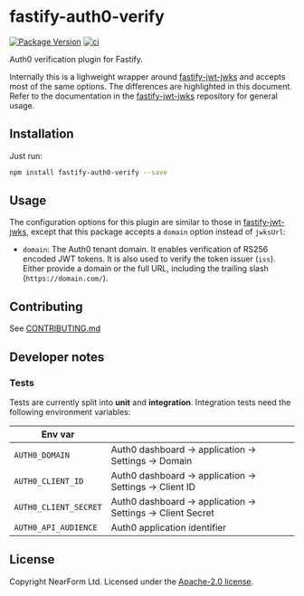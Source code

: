 # fastify-auth0-verify

[![Package Version](https://img.shields.io/npm/v/fastify-auth0-verify.svg)](https://npm.im/fastify-auth0-verify)
[![ci](https://github.com/nearform/fastify-auth0-verify/actions/workflows/ci.yml/badge.svg)](https://github.com/nearform/fastify-auth0-verify/actions/workflows/ci.yml)

Auth0 verification plugin for Fastify. 

Internally this is a lighweight wrapper around [fastify-jwt-jwks](https://github.com/nearform/fastify-jwt-jwks) and accepts most of the same options. The differences are highlighted in this document. Refer to the documentation in the [fastify-jwt-jwks](https://github.com/nearform/fastify-jwt-jwks) repository for general usage.  

## Installation

Just run:

```bash
npm install fastify-auth0-verify --save
```

## Usage

The configuration options for this plugin are similar to those in [fastify-jwt-jwks](https://github.com/nearform/fastify-jwt-jwks), except that this package accepts a `domain` option instead of `jwksUrl`:

- `domain`: The Auth0 tenant domain. It enables verification of RS256 encoded JWT tokens. It is also used to verify the token issuer (`iss`). Either provide a domain or the full URL, including the trailing slash (`https://domain.com/`).

## Contributing

See [CONTRIBUTING.md](./CONTRIBUTING.md)

## Developer notes

### Tests

Tests are currently split into **unit** and **integration**. Integration tests need the following environment variables:

| Env var               |                                                             |
| --------------------- | ----------------------------------------------------------- |
| `AUTH0_DOMAIN`        | Auth0 dashboard -> application -> Settings -> Domain        |
| `AUTH0_CLIENT_ID`     | Auth0 dashboard -> application -> Settings -> Client ID     |
| `AUTH0_CLIENT_SECRET` | Auth0 dashboard -> application -> Settings -> Client Secret |
| `AUTH0_API_AUDIENCE`  | Auth0 application identifier                                |

## License

Copyright NearForm Ltd. Licensed under the [Apache-2.0 license](http://www.apache.org/licenses/LICENSE-2.0).
